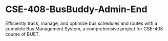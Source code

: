 # CSE-408-BusBuddy-Admin-End
Efficiently track, manage, and optimize bus schedules and routes with a complete Bus Management System, a comprehensive project for CSE-408 course of BUET.